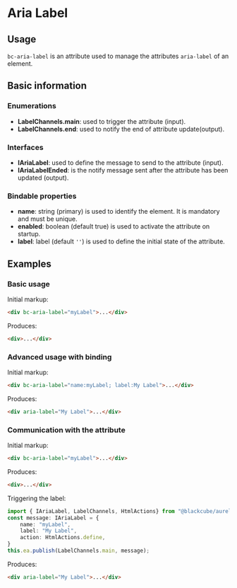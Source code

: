 # Aria Label

## Usage

`bc-aria-label` is an attribute used to manage the attributes `aria-label` of an element.

## Basic information

### Enumerations

- **LabelChannels.main**: used to trigger the attribute (input).
- **LabelChannels.end**: used to notify the end of attribute update(output).

### Interfaces

- **IAriaLabel**: used to define the message to send to the attribute (input).
- **IAriaLabelEnded**: is the notify message sent after the attribute has been updated  (output).

### Bindable properties

- **name**: string (primary) is used to identify the element. It is mandatory and must be unique.
- **enabled**: boolean (default true) is used to activate the attribute on startup.
- **label**: label (default `''`) is used to define the initial state of the attribute.

## Examples

### Basic usage

Initial markup:

```html
<div bc-aria-label="myLabel">...</div>
```

Produces:

```html
<div>...</div>
```

### Advanced usage with binding

Initial markup:

```html
<div bc-aria-label="name:myLabel; label:My Label">...</div>
```

Produces:

```html
<div aria-label="My Label">...</div>
```

### Communication with the attribute

Initial markup:

```html
<div bc-aria-label="myLabel">...</div>
```

Produces:

```html
<div>...</div>
```

Triggering the label:

```typescript
import { IAriaLabel, LabelChannels, HtmlActions} from "@blackcube/aurelia2-aria";
const message: IAriaLabel = {
    name: "myLabel",
    label: "My Label",
    action: HtmlActions.define,
}
this.ea.publish(LabelChannels.main, message);
```

Produces:

```html
<div aria-label="My Label">...</div>
```